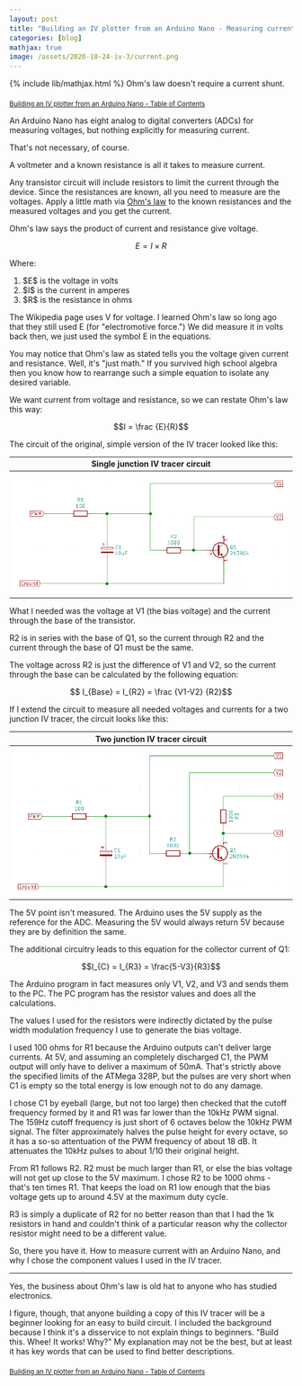 ```yaml
---
layout: post
title: "Building an IV plotter from an Arduino Nano - Measuring current with an Arduino"
categories: [blog]
mathjax: true
image: /assets/2020-10-24-iv-3/current.png
---
```

{% include lib/mathjax.html %}
Ohm's law doesn't require a current shunt.

<sub>[Building an IV plotter from an Arduino Nano - Table of Contents](iv-1-toc)</sub>

An Arduino Nano has eight analog to digital converters (ADCs) for measuring voltages, but nothing explicitly for measuring current.

That's not necessary, of course.

A voltmeter and a known resistance is all it takes to measure current.

Any transistor circuit will include resistors to limit the current through the device.  Since the resistances are known, all you need to measure are the voltages.  Apply a little math via [Ohm's law](https://en.wikipedia.org/wiki/Ohm%27s_law) to the known resistances and the measured voltages and you get the current.

Ohm's law says the product of current and resistance give voltage. 

$$E = I \times R $$

Where:

1. \$E\$ is the voltage in volts
2. \$I\$ is the current in amperes
3. \$R\$ is the resistance in ohms

The Wikipedia page uses V for voltage.  I learned Ohm's law so long ago that they still used E (for "electromotive force.")  We did measure it in volts back then, we just used the symbol E in the equations.

You may notice that Ohm's law as stated tells you the voltage given current and resistance.  Well, it's "just math."  If you survived high school algebra then you know how to rearrange such a simple equation to isolate any desired variable.

We want current from voltage and resistance, so we can restate Ohm's law this way:

$$I = \frac {E}{R}$$

The circuit of the original, simple version of the IV tracer looked like this:

|Single junction IV tracer circuit|
|-----------------|
|![Single junction IV tracer circuit](/assets/2020-10-24-iv-3/current.png)|

What I needed was the voltage at V1 (the bias voltage) and the current through the base of the transistor.

R2 is in series with the base of Q1, so the current through R2 and the current through the base of Q1 must be the same.

The voltage across R2 is just the difference of V1 and V2, so the current through the base can be calculated by the following equation:

$$ I_{Base} = I_{R2} = \frac {V1-V2} {R2}$$

If I extend the circuit to measure all needed voltages and currents for a two junction IV tracer, the circuit looks like this:

|Two junction IV tracer circuit|
|-----------------|
|![Two junction IV tracer circuit](/assets/2020-10-24-iv-3/npn.png)|

The 5V point isn't measured.  The Arduino uses the 5V supply as the reference for the ADC.  Measuring the 5V would always return 5V because they are by definition the same.

The additional circuitry leads to this equation for the collector current of Q1:

$$I_{C} = I_{R3} = \frac{5-V3}{R3}$$

The Arduino program in fact measures only V1, V2, and V3 and sends them to the PC.  The PC program has the resistor values and does all the calculations.

The values I used for the resistors were indirectly dictated by the pulse width modulation frequency I use to generate the bias voltage.

I used 100 ohms for R1 because the Arduino outputs can't deliver large currents.  At 5V, and assuming an completely discharged C1, the PWM output will only have to deliver a maximum of 50mA.  That's strictly above the specified limits of the ATMega 328P, but the pulses are very short when C1 is empty so the total energy is low enough not to do any damage.

I chose C1 by eyeball (large, but not too large) then checked that the cutoff frequency formed by it and R1 was far lower than the 10kHz PWM signal.  The 159Hz cutoff frequency is just short of 6 octaves below the 10kHz PWM signal.  The filter approximately halves the pulse height for every octave, so it has a so-so attentuation of the PWM frequency of about 18 dB.  It attenuates the 10kHz pulses to about 1/10 their original height.

From R1 follows R2.  R2 must be much larger than R1, or else the bias voltage will not get up close to the 5V maximum.  I chose R2 to be 1000 ohms - that's ten times R1.  That keeps the load on R1 low enough that the bias voltage gets up to around 4.5V at the maximum duty cycle.

R3 is simply a duplicate of R2 for no better reason than that I had the 1k resistors in hand and couldn't think of a particular reason why the collector resistor might need to be a different value.

So, there you have it.  How to measure current with an Arduino Nano, and why I chose the component values I used in the IV tracer.

--------

Yes, the business about Ohm's law is old hat to anyone who has studied electronics.

I figure, though, that anyone building a copy of this IV tracer will be a beginner looking for an easy to build circuit. I included the background because I think it's a disservice to not explain things to beginners.  "Build this.  Whee! It works! Why?"  My explanation may not be the best, but at least it has key words that can be used to find better descriptions. 

<sub>[Building an IV plotter from an Arduino Nano - Table of Contents](iv-1-toc)</sub>
 
